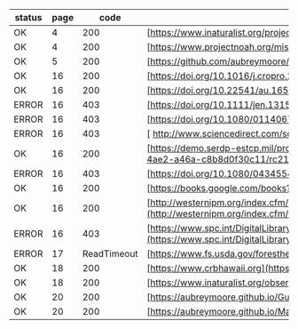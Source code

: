 status|page|code|url
----|----|----|----
OK|4|200|[https://www.inaturalist.org/projects/retired-fa-15-uog-crb-damage-survey](https://www.inaturalist.org/projects/retired-fa-15-uog-crb-damage-survey)
OK|4|200|[https://www.projectnoah.org/missions/182566002](https://www.projectnoah.org/missions/182566002)
OK|5|200|[https://github.com/aubreymoore/crb-vdc](https://github.com/aubreymoore/crb-vdc)
OK|16|200|[https://doi.org/10.1016/j.cropro.2023.106400](https://doi.org/10.1016/j.cropro.2023.106400)
OK|16|200|[https://doi.org/10.22541/au.165828152.28371110/v1](https://doi.org/10.22541/au.165828152.28371110/v1)
ERROR|16|403|[https://doi.org/10.1111/jen.13155](https://doi.org/10.1111/jen.13155)
ERROR|16|403|[https://doi.org/10.1080/01140671.2023.2278791](https://doi.org/10.1080/01140671.2023.2278791)
ERROR|16|403|[ http://www.sciencedirect.com/science/article/pii/S0022201117300289]( http://www.sciencedirect.com/science/article/pii/S0022201117300289)
OK|16|200|[https://demo.serdp-estcp.mil/projects/details/7f27cd20-f1bc-4ae2-a46a-c8b8d0f30c11/rc21-1137-project-overview](https://demo.serdp-estcp.mil/projects/details/7f27cd20-f1bc-4ae2-a46a-c8b8d0f30c11/rc21-1137-project-overview)
ERROR|16|403|[https://doi.org/10.1080/04345546909415075](https://doi.org/10.1080/04345546909415075)
OK|16|200|[https://books.google.com/books?id=OtcZAQAAIAAJ](https://books.google.com/books?id=OtcZAQAAIAAJ)
OK|16|200|[http://westernipm.org/index.cfm/center-projects/signature-programs/invasive-species/coconut-rhinoceros-beetle/pest-alert-coconut-rhino-beetle-final-pdf/](http://westernipm.org/index.cfm/center-projects/signature-programs/invasive-species/coconut-rhinoceros-beetle/pest-alert-coconut-rhino-beetle-final-pdf/)
ERROR|16|403|[https://www.spc.int/DigitalLibrary/Doc/LRD/Reports/57498_Coconut_rhinoceros_beetle___A_manual_for_control_and_management_of_the_pest_in_Pacific_Island_countries_and_territories.pdf](https://www.spc.int/DigitalLibrary/Doc/LRD/Reports/57498_Coconut_rhinoceros_beetle___A_manual_for_control_and_management_of_the_pest_in_Pacific_Island_countries_and_territories.pdf)
ERROR|17|ReadTimeout|[https://www.fs.usda.gov/foresthealth/docs/fidls/FIDL-191-CoconutRhinocerosBeetle.pdf](https://www.fs.usda.gov/foresthealth/docs/fidls/FIDL-191-CoconutRhinocerosBeetle.pdf)
OK|18|200|[https://www.crbhawaii.org](https://www.crbhawaii.org)
OK|18|200|[https://www.inaturalist.org/observations/76810823](https://www.inaturalist.org/observations/76810823)
OK|20|200|[https://aubreymoore.github.io/Guam-CRB-damage-map-2020-12/webmap/v1](https://aubreymoore.github.io/Guam-CRB-damage-map-2020-12/webmap/v1)
OK|20|200|[https://aubreymoore.github.io/Majuro-CRB-damage-map-1/webmap](https://aubreymoore.github.io/Majuro-CRB-damage-map-1/webmap)
